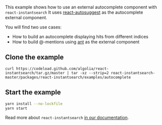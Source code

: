 This example shows how to use an external autocomplete component with `react-instantsearch`
It uses [react-autosuggest](https://github.com/moroshko/react-autosuggest) as the autocomplete external component.

You will find two use cases:

* How to build an autocomplete displaying hits from different indices
* How to build @-mentions using [ant](https://ant.design) as the external component

## Clone the example

```
curl https://codeload.github.com/algolia/react-instantsearch/tar.gz/master | tar -xz --strip=2 react-instantsearch-master/packages/react-instantsearch/examples/autocomplete
```

## Start the example

```sh
yarn install --no-lockfile
yarn start
```


Read more about `react-instantsearch` [in our documentation](https://community.algolia.com/react-instantsearch/).
